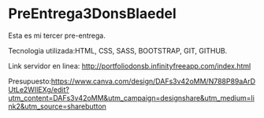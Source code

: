 # PreEntrega3DonsBlaedel
Esta es mi tercer pre-entrega.

Tecnologia utilizada:HTML, CSS, SASS, BOOTSTRAP, GIT, GITHUB.

Link servidor en linea: http://portfoliodonsb.infinityfreeapp.com/index.html

Presupuesto:https://www.canva.com/design/DAFs3v42oMM/N788P89aArDUtLe2WIlEXg/edit?utm_content=DAFs3v42oMM&utm_campaign=designshare&utm_medium=link2&utm_source=sharebutton

